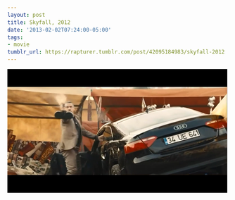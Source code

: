 ```yaml
---
layout: post
title: Skyfall, 2012
date: '2013-02-02T07:24:00-05:00'
tags:
- movie
tumblr_url: https://rapturer.tumblr.com/post/42095184983/skyfall-2012
---
```

![](/assets/img/tumblr_inline_mhnjv6zy4h1qz4rgp.png)

